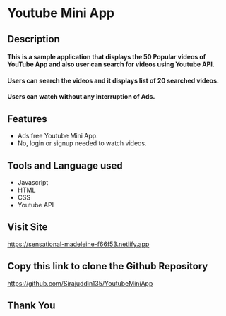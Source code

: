 # Youtube Mini App

## Description
#### This is a sample application that displays the 50 Popular videos of YouTube App and also user can search for videos using Youtube API.

#### Users can search the videos and it displays list of 20 searched videos.

#### Users can watch without any interruption of Ads.

## Features
- Ads free Youtube Mini App.
- No, login or signup needed to watch videos.

## Tools and Language used
- Javascript
- HTML
- CSS
- Youtube API

## Visit Site
https://sensational-madeleine-f66f53.netlify.app

## Copy this link to clone the Github Repository
https://github.com/Sirajuddin135/YoutubeMiniApp

## Thank You